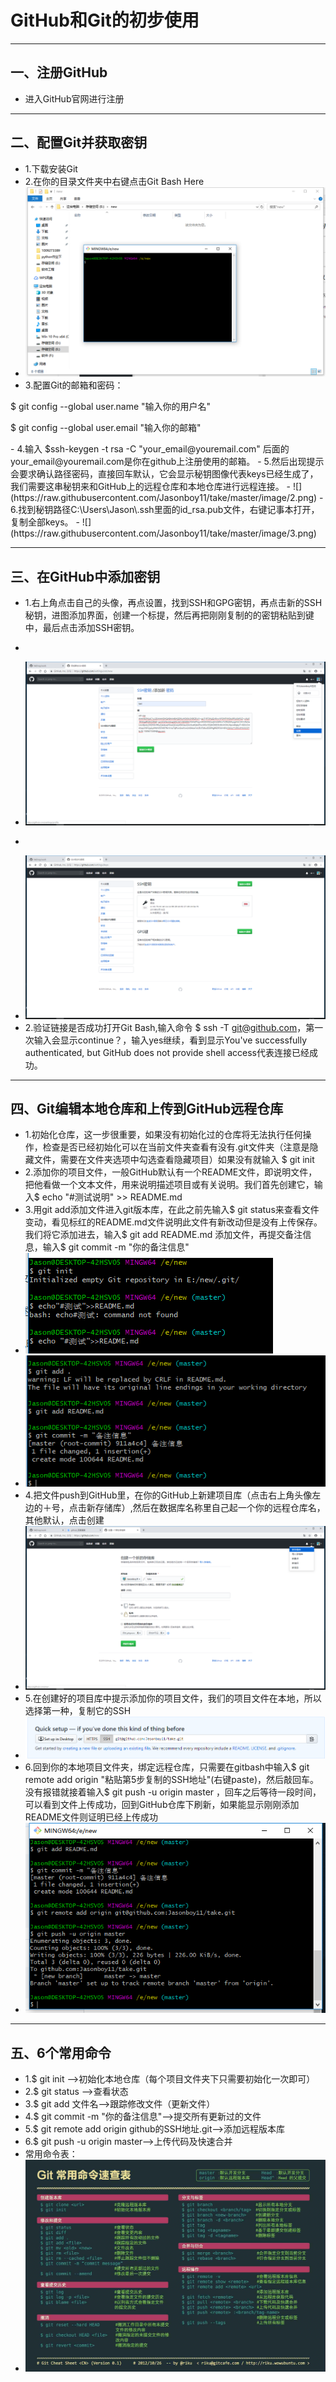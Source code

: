 # GitHub和Git的初步使用

---

## 一、注册GitHub

- 进入GitHub官网进行注册

---

## 二、配置Git并获取密钥
- 1.下载安装Git
- 2.在你的目录文件夹中右键点击Git Bash Here
- ![](https://raw.githubusercontent.com/Jasonboy11/take/master/image/1.png)
- 3.配置Git的邮箱和密码：
<p>$ git config --global user.name "输入你的用户名"<p/>
<p>$ git config --global user.email "输入你的邮箱"<p/>
- 4.输入 $ssh-keygen -t rsa -C "your_email@youremail.com" 后面的your_email@youremail.com是你在github上注册使用的邮箱。
- 5.然后出现提示会要求确认路径密码，直接回车默认，它会显示秘钥图像代表keys已经生成了，我们需要这串秘钥来和GitHub上的远程仓库和本地仓库进行远程连接。
- ![](https://raw.githubusercontent.com/Jasonboy11/take/master/image/2.png)
- 6.找到秘钥路径C:\Users\Jason\.ssh里面的id_rsa.pub文件，右键记事本打开，复制全部keys。
- ![](https://raw.githubusercontent.com/Jasonboy11/take/master/image/3.png)

---

## 三、在GitHub中添加密钥
- 1.右上角点击自己的头像，再点设置，找到SSH和GPG密钥，再点击新的SSH秘钥，进图添加界面，创建一个标提，然后再把刚刚复制的的密钥粘贴到键中，最后点击添加SSH密钥。
* 
- ![](https://raw.githubusercontent.com/Jasonboy11/take/master/image/4.png)
* 
- ![](https://raw.githubusercontent.com/Jasonboy11/take/master/image/5.png)
- 2.验证链接是否成功打开Git Bash,输入命令 $ ssh -T git@github.com，第一次输入会显示continue？，输入yes继续，看到显示You've successfully authenticated, but GitHub does not provide shell access代表连接已经成功。


---

## 四、Git编辑本地仓库和上传到GitHub远程仓库
- 1.初始化仓库，这一步很重要，如果没有初始化过的仓库将无法执行任何操作，检查是否已经初始化可以在当前文件夹查看有没有.git文件夹（注意是隐藏文件，需要在文件夹选项中勾选查看隐藏项目）如果没有就输入 $ git init
- 2.添加你的项目文件，一般GitHub默认有一个README文件，即说明文件，把他看做一个文本文件，用来说明描述项目或有关说明。我们首先创建它，输入$ echo "#测试说明" >> README.md
- 3.用git add添加文件进入git版本库，在此之前先输入$ git status来查看文件变动，看见标红的README.md文件说明此文件有新改动但是没有上传保存。我们将它添加进去，输入$ git add README.md 添加文件，再提交备注信息，输入$ git commit -m "你的备注信息"
- ![](https://raw.githubusercontent.com/Jasonboy11/take/master/image/7.png)
- ![](https://raw.githubusercontent.com/Jasonboy11/take/master/image/8.png)
- 4.把文件push到GitHub里，在你的GitHub上新建项目库（点击右上角头像左边的＋号，点击新存储库）,然后在数据库名称里自己起一个你的远程仓库名，其他默认，点击创建
- ![](https://raw.githubusercontent.com/Jasonboy11/take/master/image/6.png)
- 5.在创建好的项目库中提示添加你的项目文件，我们的项目文件在本地，所以选择第一种，复制它的SSH
- ![](https://raw.githubusercontent.com/Jasonboy11/take/master/image/9.png)
- 6.回到你的本地项目文件夹，绑定远程仓库，只需要在gitbash中输入$ git remote add origin "粘贴第5步复制的SSH地址"(右键paste)，然后敲回车。没有报错就接着输入$ git push -u origin master ，回车之后等待一段时间，可以看到文件上传成功，回到GitHub仓库下刷新，如果能显示刚刚添加README文件则证明已经上传成功
- ![](https://raw.githubusercontent.com/Jasonboy11/take/master/image/10.png)

---

## 五、6个常用命令
- 1.$ git init -->初始化本地仓库（每个项目文件夹下只需要初始化一次即可）
- 2.$ git status -->查看状态
- 3.$ git add 文件名-->跟踪修改文件（更新文件）
- 4.$ git commit -m "你的备注信息"-->提交所有更新过的文件
- 5.$ git remote add origin github的SSH地址.git-->添加远程版本库
- 6.$ git push -u origin master-->上传代码及快速合并
- 常用命令表：
- ![](https://raw.githubusercontent.com/Jasonboy11/take/master/image/git.jpg)


